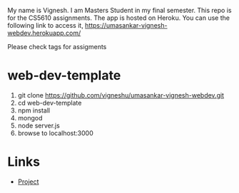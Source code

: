 My name is Vignesh. I am Masters Student in my final semester. This repo is for the CS5610  assignments. The app is hosted on Heroku. You can use the following link to access it,
https://umasankar-vignesh-webdev.herokuapp.com/

Please check tags for assigments

# web-dev-template

1. git clone https://github.com/vigneshu/umasankar-vignesh-webdev.git
1. cd web-dev-template
1. npm install
1. mongod
1. node server.js
1. browse to localhost:3000

# Links
* [Project](https://umasankar-vignesh-webdev.herokuapp.com/project/)